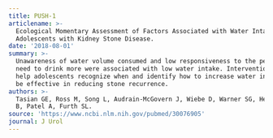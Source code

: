 ```yaml
---
title: PUSH-1
articlename: >-
  Ecological Momentary Assessment of Factors Associated with Water Intake Among
  Adolescents with Kidney Stone Disease.
date: '2018-08-01'
summary: >-
  Unawareness of water volume consumed and low responsiveness to the perceived
  need to drink more were associated with low water intake. Interventions that
  help adolescents recognize when and identify how to increase water intake may
  be effective in reducing stone recurrence.
authors: >-
  Tasian GE, Ross M, Song L, Audrain-McGovern J, Wiebe D, Warner SG, Henderson
  B, Patel A, Furth SL.
source: 'https://www.ncbi.nlm.nih.gov/pubmed/30076905'
journal: J Urol
---
```



